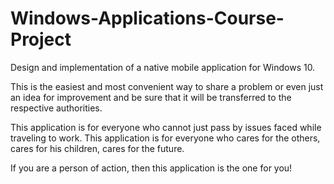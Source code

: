 # Windows-Applications-Course-Project
Design and implementation of a native mobile application for Windows 10.

This is the easiest and most convenient way to share a problem or even just an idea for improvement and be sure that it will be transferred to the respective authorities.

This application is for everyone who cannot just pass by issues faced while traveling to work. This application is for everyone who cares for the others, cares for his children, cares for the future.

If you are a person of action, then this application is the one for you!